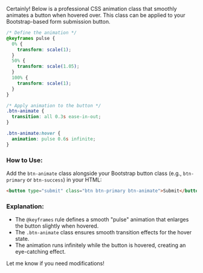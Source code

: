 Certainly! Below is a professional CSS animation class that smoothly animates a button when hovered over. This class can be applied to your Bootstrap-based form submission button.

```css
/* Define the animation */
@keyframes pulse {
  0% {
    transform: scale(1);
  }
  50% {
    transform: scale(1.05);
  }
  100% {
    transform: scale(1);
  }
}

/* Apply animation to the button */
.btn-animate {
  transition: all 0.3s ease-in-out;
}

.btn-animate:hover {
  animation: pulse 0.6s infinite;
}
```

### How to Use:
Add the `btn-animate` class alongside your Bootstrap button class (e.g., `btn-primary` or `btn-success`) in your HTML:

```html
<button type="submit" class="btn btn-primary btn-animate">Submit</button>
```

### Explanation:
- The `@keyframes` rule defines a smooth "pulse" animation that enlarges the button slightly when hovered.
- The `.btn-animate` class ensures smooth transition effects for the hover state.
- The animation runs infinitely while the button is hovered, creating an eye-catching effect.

Let me know if you need modifications!